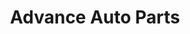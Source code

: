 ---
title: "Advance Auto Parts"
url: /rochester/advance-auto-parts-monroe-avenue/
shop: car parts
---